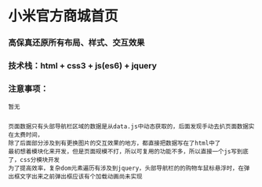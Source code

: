 # 小米官方商城首页
### 高保真还原所有布局、样式、交互效果
### 技术栈：html + css3 + js(es6) + jquery
###  注意事项：
```
暂无
```
### 
```
页面数据只有头部导航栏区域的数据是从data.js中动态获取的，后面发现手动去扒页面数据实在太费时间，
除了后面部分涉及到有更换图片的交互效果的地方，都直接把数据写在了html中了
最初想着模块化来开发，但是页面规模不打，所以可复用的功能不多，所以直接一个js写到底了，css分模块开发
为了提高效率，复杂dom元素遍历有涉及到jquery，头部导航栏的的购物车鼠标悬浮时，在弹出框文字出来之前弹出框应该有个加载动画尚未实现 
```